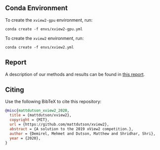 ## Conda Environment

To create the `xview2-gpu` environment, run:
```
conda create -f envs/xview2-gpu.yml
```

To create the `xview2` environment, run:
```
conda create -f envs/xview2.yml
```

## Report

A description of our methods and results can be found in [this report](https://mattdutson.net/assets/xview2_report.pdf).

## Citing

Use the following BibTeX to cite this repository:
```bibtex
@misc{mattdutson_xview2_2020,
  title = {mattdutson/xview2},
  copyright = {MIT},
  url = {https://github.com/mattdutson/xview2},
  abstract = {A solution to the 2019 xView2 competition.},
  author = {Demirel, Mehmet and Dutson, Matthew and Shridhar, Shri},
  year = {2020},
}
```
